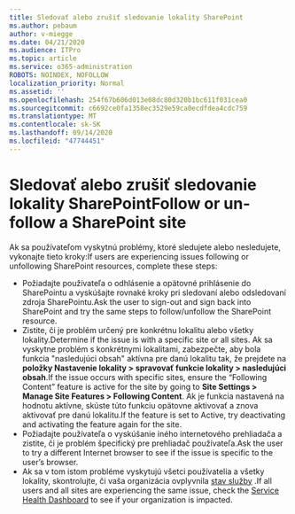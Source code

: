 ```yaml
---
title: Sledovať alebo zrušiť sledovanie lokality SharePoint
ms.author: pebaum
author: v-miegge
ms.date: 04/21/2020
ms.audience: ITPro
ms.topic: article
ms.service: o365-administration
ROBOTS: NOINDEX, NOFOLLOW
localization_priority: Normal
ms.assetid: ''
ms.openlocfilehash: 254f67b606d013e08dc80d320b1bc611f031cea0
ms.sourcegitcommit: c6692ce0fa1358ec3529e59ca0ecdfdea4cdc759
ms.translationtype: MT
ms.contentlocale: sk-SK
ms.lasthandoff: 09/14/2020
ms.locfileid: "47744451"
---
```

# <a name="follow-or-un-follow-a-sharepoint-site"></a><span data-ttu-id="2c77d-102">Sledovať alebo zrušiť sledovanie lokality SharePoint</span><span class="sxs-lookup"><span data-stu-id="2c77d-102">Follow or un-follow a SharePoint site</span></span>

<span data-ttu-id="2c77d-103">Ak sa používateľom vyskytnú problémy, ktoré sledujete alebo nesledujete, vykonajte tieto kroky:</span><span class="sxs-lookup"><span data-stu-id="2c77d-103">If users are experiencing issues following or unfollowing SharePoint resources, complete these steps:</span></span>

* <span data-ttu-id="2c77d-104">Požiadajte používateľa o odhlásenie a opätovné prihlásenie do SharePointu a vyskúšajte rovnaké kroky pri sledovaní alebo odsledovaní zdroja SharePointu.</span><span class="sxs-lookup"><span data-stu-id="2c77d-104">Ask the user to sign-out and sign back into SharePoint and try the same steps to follow/unfollow the SharePoint resource.</span></span>
* <span data-ttu-id="2c77d-105">Zistite, či je problém určený pre konkrétnu lokalitu alebo všetky lokality.</span><span class="sxs-lookup"><span data-stu-id="2c77d-105">Determine if the issue is with a specific site or all sites.</span></span> <span data-ttu-id="2c77d-106">Ak sa vyskytne problém s konkrétnymi lokalitami, zabezpečte, aby bola funkcia "nasledujúci obsah" aktívna pre danú lokalitu tak, že prejdete na **položky Nastavenie lokality > spravovať funkcie lokality > nasledujúci obsah**.</span><span class="sxs-lookup"><span data-stu-id="2c77d-106">If the issue occurs with specific sites, ensure the “Following Content” feature is active for the site by going to **Site Settings > Manage Site Features > Following Content**.</span></span> <span data-ttu-id="2c77d-107">Ak je funkcia nastavená na hodnotu aktívne, skúste túto funkciu opätovne aktivovať a znova aktivovať pre danú lokalitu.</span><span class="sxs-lookup"><span data-stu-id="2c77d-107">If the feature is set to Active, try deactivating and activating the feature again for the site.</span></span>
* <span data-ttu-id="2c77d-108">Požiadajte používateľa o vyskúšanie iného internetového prehliadača a zistite, či je problém špecifický pre prehliadač používateľa.</span><span class="sxs-lookup"><span data-stu-id="2c77d-108">Ask the user to try a different Internet browser to see if the issue is specific to the user’s browser.</span></span>
* <span data-ttu-id="2c77d-109">Ak sa v tom istom probléme vyskytujú všetci používatelia a všetky lokality, skontrolujte, či vaša organizácia ovplyvnila [stav služby](https://admin.microsoft.com/AdminPortal/Home#/servicehealth) .</span><span class="sxs-lookup"><span data-stu-id="2c77d-109">If all users and all sites are experiencing the same issue, check the [Service Health Dashboard](https://admin.microsoft.com/AdminPortal/Home#/servicehealth) to see if your organization is impacted.</span></span>

